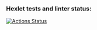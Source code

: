 ### Hexlet tests and linter status:
[![Actions Status](https://github.com/Sergey-ET/frontend-project-46/workflows/hexlet-check/badge.svg)](https://github.com/Sergey-ET/frontend-project-46/actions)